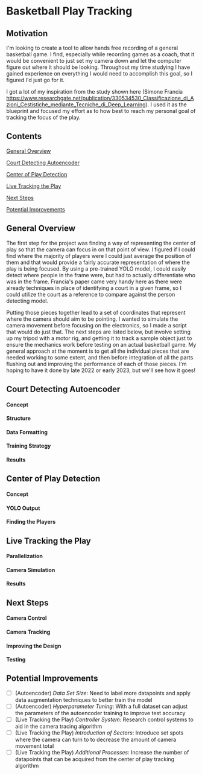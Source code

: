 # Basketball Play Tracking

## Motivation 
I'm looking to create a tool to allow hands free recording of a general basketball game. I find, especially while recording games as a coach, that it would be convenient to just set my camera down and let the computer figure out where it should be looking. Throughout my time studying I have gained experience on everything I would need to accomplish this goal, so I figured I'd just go for it.

I got a lot of my inspiration from the study shown here (Simone Francia https://www.researchgate.net/publication/330534530_Classificazione_di_Azioni_Cestistiche_mediante_Tecniche_di_Deep_Learning). I used it as the blueprint and focused my effort as to how best to reach my personal goal of tracking the focus of the play.

## Contents
[General Overview](https://github.com/ben-morehead/BasketballPlayTracking/blob/readme/README.md#general-overview)

[Court Detecting Autoencoder](https://github.com/ben-morehead/BasketballPlayTracking/blob/readme/README.md#court-detecting-autoencoder)

[Center of Play Detection](https://github.com/ben-morehead/BasketballPlayTracking/blob/readme/README.md#center-of-play-detection)

[Live Tracking the Play](https://github.com/ben-morehead/BasketballPlayTracking/blob/readme/README.md#live-tracking-the-play)

[Next Steps](https://github.com/ben-morehead/BasketballPlayTracking/blob/readme/README.md#next-steps)

[Potential Improvements](https://github.com/ben-morehead/BasketballPlayTracking/blob/readme/README.md#potential-improvements)


## General Overview
The first step for the project was finding a way of representing the center of play so that the camera can focus in on that point of view. I figured if I could find where the majority of players were I could just average the position of them and that would provide a fairly accurate representation of where the play is being focused. By using a pre-trained YOLO model, I could easily detect where people in the frame were, but had to actually differentiate who was in the frame. Francia's paper came very handy here as there were already techniques in place of identifying a court in a given frame, so I could utilize the court as a reference to compare against the person detecting model. 

Putting those pieces together lead to a set of coordinates that represent where the camera should aim to be pointing. I wanted to simulate the camera movement before focusing on the electronics, so I made a script that would do just that. The next steps are listed below, but involve setting up my tripod with a motor rig, and getting it to track a sample object just to ensure the mechanics work before testing on an actual basketball game. My general approach at the moment is to get all the individual pieces that are needed working to some extent, and then before integration of all the parts flushing out and improving the performance of each of those pieces. I'm hoping to have it done by late 2022 or early 2023, but we'll see how it goes!

## Court Detecting Autoencoder
#### Concept
#### Structure
#### Data Formatting
#### Training Strategy
#### Results

## Center of Play Detection
#### Concept
#### YOLO Output
#### Finding the Players

## Live Tracking the Play
#### Parallelization
#### Camera Simulation
#### Results

## Next Steps
#### Camera Control
#### Camera Tracking
#### Improving the Design
#### Testing

## Potential Improvements
- [ ] \(Autoencoder) *Data Set Size*: Need to label more datapoints and apply data augmentation techniques to better train the model
- [ ] \(Autoencoder) *Hyperparameter Tuning*: With a full dataset can adjust the parameters of the autoencoder training to improve test accuracy
- [ ] \(Live Tracking the Play) *Controller System*: Research control systems to aid in the camera tracing algorithm
- [ ] \(Live Tracking the Play) *Introduction of Sectors*: Introduce set spots where the camera can turn to to decrease the amount of camera movement total
- [ ] \(Live Tracking the Play) *Additional Processes*: Increase the number of datapoints that can be acquired from the center of play tracking algorithm
